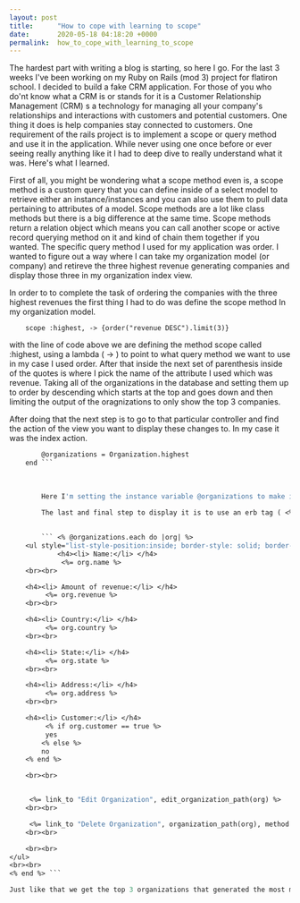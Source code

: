 ```yaml
---
layout: post
title:      "How to cope with learning to scope"
date:       2020-05-18 04:18:20 +0000
permalink:  how_to_cope_with_learning_to_scope
---
```




The hardest part with writing a blog is starting, so here I go. For the last 3 weeks I've been working on my Ruby on Rails (mod 3) project for flatiron school. I decided to build a fake CRM application. For those of you who do'nt know what a CRM is or stands for it is a Customer Relationship Management (CRM) s a technology for managing all your company's relationships and interactions with customers and potential customers. One thing it does is help companies stay connected to customers. One requirement of the rails project is to implement a scope or query method and use it in the application. While never using one once before or ever seeing really anything like it I had to deep dive to really understand what it was. Here's what I learned. 

First of all, you might be wondering what a scope method even is, a scope method is a custom query that you can define inside of a select model to retrieve either an instance/instances and you can also use them to pull data pertaining to attributes of a model.  Scope methods are a lot like class methods but there is a big difference at the same time. Scope methods return a relation object which means you can call another scope or active record querying method on it and kind of chain them together if you wanted. The specific query method I used for my application was order. I wanted to figure out a way where I can take my organization model (or company) and retireve the three highest revenue generating companies and display those three in my organization index view. 

In order to to complete the task of ordering the companies with the three highest revenues the first thing I had to do was define the scope method In my organization model. 

```     scope :highest, -> {order("revenue DESC").limit(3)} ```


with the line of code above we are defining the method scope called :highest, using a lambda ( -> ) to point to what query method we want to use in my case I used order. After that inside the next set of parenthesis inside of the quotes is where I pick the name of the attribute I used which was revenue. Taking all of the organizations in the database and setting them up to order by descending which starts at the top and goes down and then limiting the output of the oragnizations to only show the top 3 companies. 

After doing that the next step is to go to that particular controller and find the action of the view you want to display these changes to. In my case it was the index action. 

```  def index 
        @organizations = Organization.highest
    end ```
		
		
		
		Here I'm setting the instance variable @organizations to make it more flexible and so I'm able to call on it inside the index view and display the top 3 revenue generators. 

		The last and final step to display it is to use an erb tag ( <% %> ) inside of that you call on the @organizations instance variable that we created above and iterate over it and display the data in the view 
		
		
		``` <% @organizations.each do |org| %>
    <ul style="list-style-position:inside; border-style: solid; border-width: 4px; border-radius: 15px; width: 300px; height: 550px; padding: 10px;" >  
            <h4><li> Name:</li> </h4>
             <%= org.name %> 
    <br><br>

    <h4><li> Amount of revenue:</li> </h4>
         <%= org.revenue %>    
    <br><br>

    <h4><li> Country:</li> </h4>
         <%= org.country %>    
    <br><br>

    <h4><li> State:</li> </h4>
         <%= org.state %>  
    <br><br>

    <h4><li> Address:</li> </h4>
         <%= org.address %>    
    <br><br>

    <h4><li> Customer:</li> </h4>
         <% if org.customer == true %>     
         yes
        <% else %> 
        no
    <% end %> 

    <br><br>


     <%= link_to "Edit Organization", edit_organization_path(org) %>   
    <br><br>

     <%= link_to "Delete Organization", organization_path(org), method: :delete, data: { confirm: "Really?" }%>    
    <br><br>

    <br><br>
</ul>
<br><br>
<% end %> ``` 

Just like that we get the top 3 organizations that generated the most money.  


		
		









